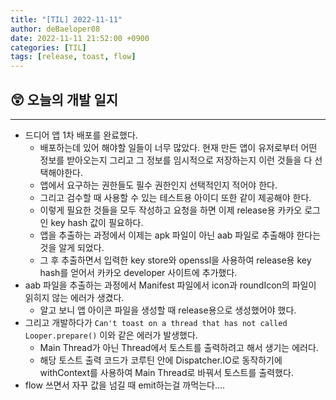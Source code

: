 ```yaml
---
title: "[TIL] 2022-11-11"
author: deBaeloper08
date: 2022-11-11 21:52:00 +0900
categories: [TIL]
tags: [release, toast, flow]
---
```


## 😲 오늘의 개발 일지

---

- 드디어 앱 1차 배포를 완료했다.
  - 배포하는데 있어 해야할 일들이 너무 많았다. 현재 만든 앱이 유저로부터 어떤 정보를 받아오는지 그리고 그 정보를 임시적으로 저장하는지 이런 것들을 다 선택해야한다.
  - 앱에서 요구하는 권한들도 필수 권한인지 선택적인지 적어야 한다.
  - 그리고 검수할 때 사용할 수 있는 테스트용 아이디 또한 같이 제공해야 한다.
  - 이렇게 필요한 것들을 모두 작성하고 요청을 하면 이제 release용 카카오 로그인 key hash 값이 필요하다.
  - 앱을 추출하는 과정에서 이제는 apk 파일이 아닌 aab 파일로 추출해야 한다는 것을 알게 되었다.
  - 그 후 추출하면서 입력한 key store와 openssl을 사용하여 release용 key hash를 얻어서 카카오 developer 사이트에 추가했다.
- aab 파일을 추출하는 과정에서 Manifest 파일에서 icon과 roundIcon의 파일이 읽히지 않는 에러가 생겼다.
  - 알고 보니 앱 아이콘 파일을 생성할 때 release용으로 생성했어야 했다.
- 그리고 개발하다가 `Can't toast on a thread that has not called Looper.prepare()` 이와 같은 에러가 발생했다.
  - Main Thread가 아닌 Thread에서 토스트를 출력하려고 해서 생기는 에러다.
  - 해당 토스트 출력 코드가 코루틴 안에 Dispatcher.IO로 동작하기에 withContext를 사용하여 Main Thread로 바꿔서 토스트를 출력했다.
- flow 쓰면서 자꾸 값을 넘길 때 emit하는걸 까먹는다....
